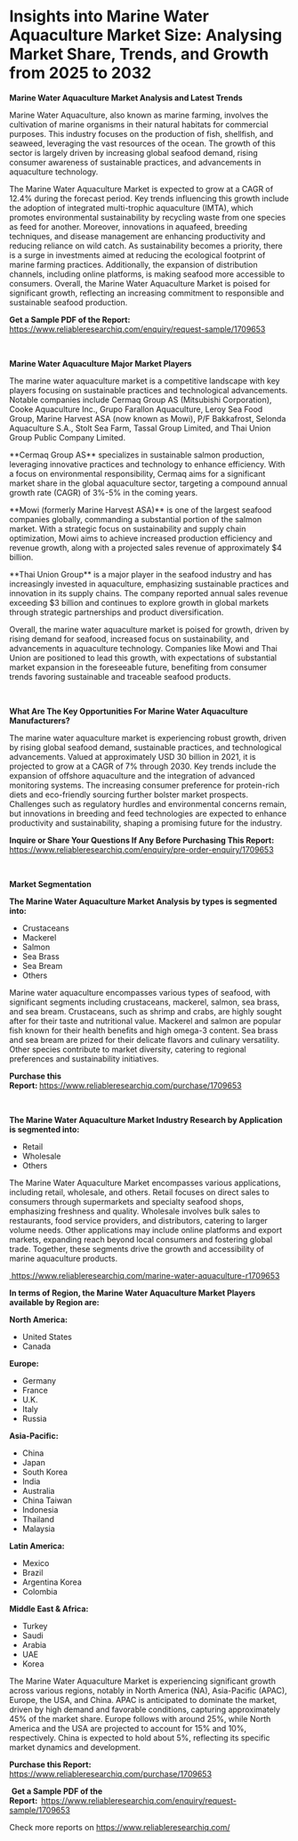<p><h1>Insights into Marine Water Aquaculture Market Size: Analysing Market Share, Trends, and Growth from 2025 to 2032</h1></p><p><strong>Marine Water Aquaculture Market Analysis and Latest Trends</strong></p>
<p><p>Marine Water Aquaculture, also known as marine farming, involves the cultivation of marine organisms in their natural habitats for commercial purposes. This industry focuses on the production of fish, shellfish, and seaweed, leveraging the vast resources of the ocean. The growth of this sector is largely driven by increasing global seafood demand, rising consumer awareness of sustainable practices, and advancements in aquaculture technology.</p><p>The Marine Water Aquaculture Market is expected to grow at a CAGR of 12.4% during the forecast period. Key trends influencing this growth include the adoption of integrated multi-trophic aquaculture (IMTA), which promotes environmental sustainability by recycling waste from one species as feed for another. Moreover, innovations in aquafeed, breeding techniques, and disease management are enhancing productivity and reducing reliance on wild catch. As sustainability becomes a priority, there is a surge in investments aimed at reducing the ecological footprint of marine farming practices. Additionally, the expansion of distribution channels, including online platforms, is making seafood more accessible to consumers. Overall, the Marine Water Aquaculture Market is poised for significant growth, reflecting an increasing commitment to responsible and sustainable seafood production.</p></p>
<p><strong>Get a Sample PDF of the Report:&nbsp;</strong> <a href="https://www.reliableresearchiq.com/enquiry/request-sample/1709653?utm_campaign=2212&utm_medium=2&utm_source=Github&utm_content=ia&utm_term=30032025&utm_id=marine-water-aquaculture">https://www.reliableresearchiq.com/enquiry/request-sample/1709653</a></p>
<p>&nbsp;</p>
<p><strong>Marine Water Aquaculture Major Market Players</strong></p>
<p><p>The marine water aquaculture market is a competitive landscape with key players focusing on sustainable practices and technological advancements. Notable companies include Cermaq Group AS (Mitsubishi Corporation), Cooke Aquaculture Inc., Grupo Farallon Aquaculture, Leroy Sea Food Group, Marine Harvest ASA (now known as Mowi), P/F Bakkafrost, Selonda Aquaculture S.A., Stolt Sea Farm, Tassal Group Limited, and Thai Union Group Public Company Limited.</p><p>**Cermaq Group AS** specializes in sustainable salmon production, leveraging innovative practices and technology to enhance efficiency. With a focus on environmental responsibility, Cermaq aims for a significant market share in the global aquaculture sector, targeting a compound annual growth rate (CAGR) of 3%-5% in the coming years.</p><p>**Mowi (formerly Marine Harvest ASA)** is one of the largest seafood companies globally, commanding a substantial portion of the salmon market. With a strategic focus on sustainability and supply chain optimization, Mowi aims to achieve increased production efficiency and revenue growth, along with a projected sales revenue of approximately $4 billion.</p><p>**Thai Union Group** is a major player in the seafood industry and has increasingly invested in aquaculture, emphasizing sustainable practices and innovation in its supply chains. The company reported annual sales revenue exceeding $3 billion and continues to explore growth in global markets through strategic partnerships and product diversification.</p><p>Overall, the marine water aquaculture market is poised for growth, driven by rising demand for seafood, increased focus on sustainability, and advancements in aquaculture technology. Companies like Mowi and Thai Union are positioned to lead this growth, with expectations of substantial market expansion in the foreseeable future, benefiting from consumer trends favoring sustainable and traceable seafood products.</p></p>
<p>&nbsp;</p>
<p><strong>What Are The Key Opportunities For Marine Water Aquaculture Manufacturers?</strong></p>
<p><p>The marine water aquaculture market is experiencing robust growth, driven by rising global seafood demand, sustainable practices, and technological advancements. Valued at approximately USD 30 billion in 2021, it is projected to grow at a CAGR of 7% through 2030. Key trends include the expansion of offshore aquaculture and the integration of advanced monitoring systems. The increasing consumer preference for protein-rich diets and eco-friendly sourcing further bolster market prospects. Challenges such as regulatory hurdles and environmental concerns remain, but innovations in breeding and feed technologies are expected to enhance productivity and sustainability, shaping a promising future for the industry.</p></p>
<p><strong>Inquire or Share Your Questions If Any Before Purchasing This Report:</strong> <a href="https://www.reliableresearchiq.com/enquiry/pre-order-enquiry/1709653?utm_campaign=2212&utm_medium=2&utm_source=Github&utm_content=ia&utm_term=30032025&utm_id=marine-water-aquaculture">https://www.reliableresearchiq.com/enquiry/pre-order-enquiry/1709653</a></p>
<p>&nbsp;</p>
<p><strong>Market Segmentation</strong></p>
<p><strong>The Marine Water Aquaculture Market Analysis by types is segmented into:</strong></p>
<p><ul><li>Crustaceans</li><li>Mackerel</li><li>Salmon</li><li>Sea Brass</li><li>Sea Bream</li><li>Others</li></ul></p>
<p><p>Marine water aquaculture encompasses various types of seafood, with significant segments including crustaceans, mackerel, salmon, sea brass, and sea bream. Crustaceans, such as shrimp and crabs, are highly sought after for their taste and nutritional value. Mackerel and salmon are popular fish known for their health benefits and high omega-3 content. Sea brass and sea bream are prized for their delicate flavors and culinary versatility. Other species contribute to market diversity, catering to regional preferences and sustainability initiatives.</p></p>
<p><strong>Purchase this Report:&nbsp;</strong><a href="https://www.reliableresearchiq.com/purchase/1709653?utm_campaign=2212&utm_medium=2&utm_source=Github&utm_content=ia&utm_term=30032025&utm_id=marine-water-aquaculture">https://www.reliableresearchiq.com/purchase/1709653</a></p>
<p>&nbsp;</p>
<p><strong>The Marine Water Aquaculture Market Industry Research by Application is segmented into:</strong></p>
<p><ul><li>Retail</li><li>Wholesale</li><li>Others</li></ul></p>
<p><p>The Marine Water Aquaculture Market encompasses various applications, including retail, wholesale, and others. Retail focuses on direct sales to consumers through supermarkets and specialty seafood shops, emphasizing freshness and quality. Wholesale involves bulk sales to restaurants, food service providers, and distributors, catering to larger volume needs. Other applications may include online platforms and export markets, expanding reach beyond local consumers and fostering global trade. Together, these segments drive the growth and accessibility of marine aquaculture products.</p></p>
<p><a href="https://www.reliableresearchiq.com/marine-water-aquaculture-r1709653?utm_campaign=2212&utm_medium=2&utm_source=Github&utm_content=ia&utm_term=30032025&utm_id=marine-water-aquaculture">&nbsp;https://www.reliableresearchiq.com/marine-water-aquaculture-r1709653</a></p>
<p><strong>In terms of Region, the Marine Water Aquaculture Market Players available by Region are:</strong></p>
<p>
    <p> <strong> North America: </strong>
        <ul>
            <li>United States</li>
            <li>Canada</li>
        </ul>
        </p> 
    <p> <strong> Europe: </strong>
        <ul>
            <li>Germany</li>
            <li>France</li>
            <li>U.K.</li>
            <li>Italy</li>
            <li>Russia</li>
        </ul>
        </p> 
    <p> <strong> Asia-Pacific: </strong>
        <ul>
            <li>China</li>
            <li>Japan</li>
            <li>South Korea</li>
            <li>India</li>
            <li>Australia</li>
            <li>China Taiwan</li>
            <li>Indonesia</li>
            <li>Thailand</li>
            <li>Malaysia</li>
        </ul>
        </p> 
    <p> <strong> Latin America: </strong>
        <ul>
            <li>Mexico</li>
            <li>Brazil</li>
            <li>Argentina Korea</li>
            <li>Colombia</li>
        </ul>
        </p> 
    <p> <strong> Middle East & Africa: </strong>
        <ul>
            <li>Turkey</li>
            <li>Saudi</li>
            <li>Arabia</li>
            <li>UAE</li>
            <li>Korea</li>
        </ul>
    </p>
    </p>
<p><p>The Marine Water Aquaculture Market is experiencing significant growth across various regions, notably in North America (NA), Asia-Pacific (APAC), Europe, the USA, and China. APAC is anticipated to dominate the market, driven by high demand and favorable conditions, capturing approximately 45% of the market share. Europe follows with around 25%, while North America and the USA are projected to account for 15% and 10%, respectively. China is expected to hold about 5%, reflecting its specific market dynamics and development.</p></p>
<p><strong>Purchase this Report: </strong><a href="https://www.reliableresearchiq.com/purchase/1709653?utm_campaign=2212&utm_medium=2&utm_source=Github&utm_content=ia&utm_term=30032025&utm_id=marine-water-aquaculture">https://www.reliableresearchiq.com/purchase/1709653</a></p>
<p>&nbsp;<strong>Get a Sample PDF of the Report:&nbsp;&nbsp;</strong><a href="https://www.reliableresearchiq.com/enquiry/request-sample/1709653?utm_campaign=2212&utm_medium=2&utm_source=Github&utm_content=ia&utm_term=30032025&utm_id=marine-water-aquaculture">https://www.reliableresearchiq.com/enquiry/request-sample/1709653</a></p>
<p><strong></strong></p>
<p>Check more reports on <a href="https://www.reliableresearchiq.com/?utm_campaign=2212&utm_medium=2&utm_source=Github&utm_content=ia&utm_term=30032025&utm_id=marine-water-aquaculture">https://www.reliableresearchiq.com/</a></p>